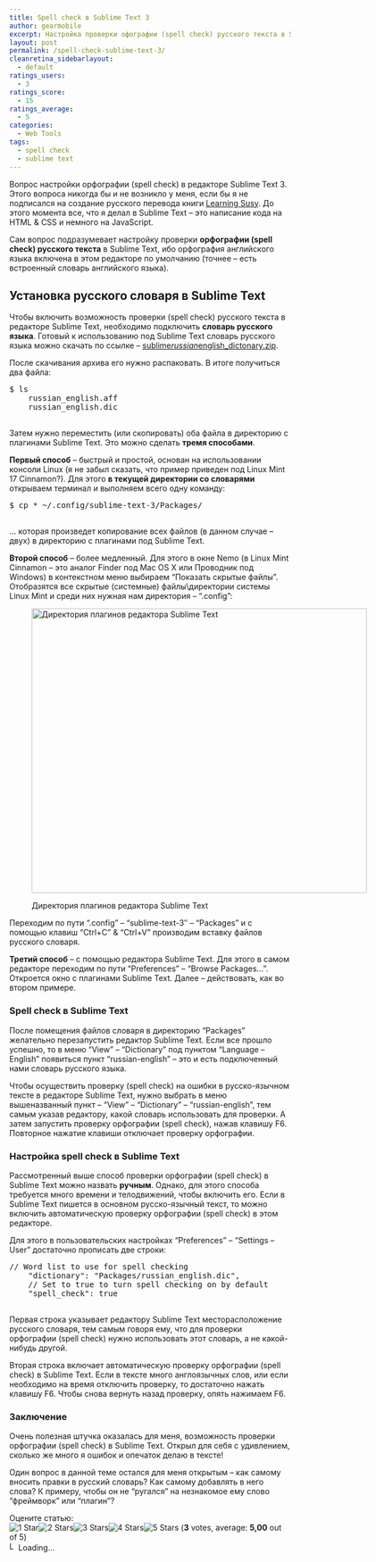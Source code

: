 ```yaml
---
title: Spell check в Sublime Text 3
author: gearmobile
excerpt: Настройка проверки офографии (spell check) русского текста в Sublime Text 3. Подключение русского словаря, настройки проверки орфографии в Settings User.
layout: post
permalink: /spell-check-sublime-text-3/
cleanretina_sidebarlayout:
  - default
ratings_users:
  - 3
ratings_score:
  - 15
ratings_average:
  - 5
categories:
  - Web Tools
tags:
  - spell check
  - sublime text
---
```

Вопрос настройки орфографии (spell check) в редакторе Sublime Text 3. Этого вопроса никогда бы и не возникло у меня, если бы я не подписался на создание русского перевода книги [Learning Susy][1]. До этого момента все, что я делал в Sublime Text &#8211; это написание кода на HTML & CSS и немного на JavaScript.

Сам вопрос подразумевает настройку проверки **орфографии (spell check) русского текста** в Sublime Text, ибо орфография английского языка включена в этом редакторе по умолчанию (точнее &#8211; есть встроенный словарь английского языка).

## Установка русского словаря в Sublime Text

Чтобы включить возможность проверки (spell check) русского текста в редакторе Sublime Text, необходимо подключить **словарь русского языка**. Готовый к использованию под Sublime Text словарь русского языка можно скачать по ссылке &#8211; [sublime*russian*english_dictonary.zip][2].

После скачивания архива его нужно распаковать. В итоге получиться два файла:

<pre>$ ls
    russian_english.aff
    russian_english.dic
  </pre>

Затем нужно переместить (или скопировать) оба файла в директорию с плагинами Sublime Text. Это можно сделать **тремя способами**.

**Первый способ** &#8211; быстрый и простой, основан на использовании консоли Linux (я не забыл сказать, что пример приведен под Linux Mint 17 Cinnamon?). Для этого **в текущей директории со словарями** открываем терминал и выполняем всего одну команду:

<pre>$ cp * ~/.config/sublime-text-3/Packages/
  </pre>

&#8230; которая произведет копирование всех файлов (в данном случае &#8211; двух) в директорию с плагинами под Sublime Text.

**Второй способ** &#8211; более медленный. Для этого в окне Nemo (в Linux Mint Cinnamon &#8211; это аналог Finder под Mac OS X или Проводник под Windows) в контекстном меню выбираем &#8220;Показать скрытые файлы&#8221;. Отобразятся все скрытые (системные) файлы\директории системы Linux Mint и среди них нужная нам директория &#8211; &#8220;.config&#8221;:<figure id="attachment_1840" style="width: 600px;" class="wp-caption aligncenter">

[<img src="http://localhost:7788/third/wp-content/uploads/2014/09/spellcheck_sublime_config-600x510.png" alt="Директория плагинов редактора Sublime Text" width="600" height="510" class="size-medium wp-image-1840" />][3]<figcaption class="wp-caption-text">Директория плагинов редактора Sublime Text</figcaption></figure> 

Переходим по пути &#8220;.config&#8221; &#8211; &#8220;sublime-text-3&#8243; &#8211; &#8220;Packages&#8221; и с помощью клавиш &#8220;Ctrl+C&#8221; & &#8220;Ctrl+V&#8221; производим вставку файлов русского словаря.

**Третий способ** &#8211; с помощью редактора Sublime Text. Для этого в самом редакторе переходим по пути &#8220;Preferences&#8221; &#8211; &#8220;Browse Packages&#8230;&#8221;. Откроется окно с плагинами Sublime Text. Далее &#8211; действовать, как во втором примере.

### Spell check в Sublime Text

После помещения файлов словаря в директорию &#8220;Packages&#8221; желательно перезапустить редактор Sublime Text. Если все прошло успешно, то в меню &#8220;View&#8221; &#8211; &#8220;Dictionary&#8221; под пунктом &#8220;Language &#8211; English&#8221; появиться пункт &#8220;russian-english&#8221; &#8211; это и есть подключенный нами словарь русского языка.

Чтобы осуществить проверку (spell check) на ошибки в русско-язычном тексте в редакторе Sublime Text, нужно выбрать в меню вышеназванный пункт &#8211; &#8220;View&#8221; &#8211; &#8220;Dictionary&#8221; &#8211; &#8220;russian-english&#8221;, тем самым указав редактору, какой словарь использовать для проверки. А затем запустить проверку орфографии (spell check), нажав клавишу F6. Повторное нажатие клавиши отключает проверку орфографии.

### Настройка spell check в Sublime Text

Рассмотренный выше способ проверки орфографии (spell check) в Sublime Text можно назвать **ручным**. Однако, для этого способа требуется много времени и телодвижений, чтобы включить его. Если в Sublime Text пишется в основном русско-язычный текст, то можно включить автоматическую проверку орфографии (spell check) в этом редакторе.

Для этого в пользовательских настройках &#8220;Preferences&#8221; &#8211; &#8220;Settings &#8211; User&#8221; достаточно прописать две строки:

<pre>// Word list to use for spell checking
    "dictionary": "Packages/russian_english.dic",
    // Set to true to turn spell checking on by default
    "spell_check": true
  </pre>

Первая строка указывает редактору Sublime Text месторасположение русского словаря, тем самым говоря ему, что для проверки орфографии (spell check) нужно использовать этот словарь, а не какой-нибудь другой.

Вторая строка включает автоматическую проверку орфографии (spell check) в Sublime Text. Если в тексте много англоязычных слов, или если необходимо на время отключить проверку, то достаточно нажать клавишу F6. Чтобы снова вернуть назад проверку, опять нажимаем F6.

### Заключение

Очень полезная штучка оказалась для меня, возможность проверки орфографии (spell check) в Sublime Text. Открыл для себя с удивлением, сколько же много я ошибок и опечаток делаю в тексте!

Один вопрос в данной теме остался для меня открытым &#8211; как самому вносить правки в русский словарь? Как самому добавлять в него слова? К примеру, чтобы он не &#8220;ругался&#8221; на незнакомое ему слово &#8220;фреймворк&#8221; или &#8220;плагин&#8221;?

Оцените статью:  
<span id="post-ratings-1839" class="post-ratings" data-nonce="cf4ac49f05"><img id="rating_1839_1" src="http://localhost:7788/third/wp-content/plugins/wp-postratings/images/stars_crystal/rating_on.gif" alt="1 Star" title="1 Star" onmouseover="current_rating(1839, 1, '1 Star');" onmouseout="ratings_off(5, 0, 0);" onclick="rate_post();" onkeypress="rate_post();" style="cursor: pointer; border: 0px;" /><img id="rating_1839_2" src="http://localhost:7788/third/wp-content/plugins/wp-postratings/images/stars_crystal/rating_on.gif" alt="2 Stars" title="2 Stars" onmouseover="current_rating(1839, 2, '2 Stars');" onmouseout="ratings_off(5, 0, 0);" onclick="rate_post();" onkeypress="rate_post();" style="cursor: pointer; border: 0px;" /><img id="rating_1839_3" src="http://localhost:7788/third/wp-content/plugins/wp-postratings/images/stars_crystal/rating_on.gif" alt="3 Stars" title="3 Stars" onmouseover="current_rating(1839, 3, '3 Stars');" onmouseout="ratings_off(5, 0, 0);" onclick="rate_post();" onkeypress="rate_post();" style="cursor: pointer; border: 0px;" /><img id="rating_1839_4" src="http://localhost:7788/third/wp-content/plugins/wp-postratings/images/stars_crystal/rating_on.gif" alt="4 Stars" title="4 Stars" onmouseover="current_rating(1839, 4, '4 Stars');" onmouseout="ratings_off(5, 0, 0);" onclick="rate_post();" onkeypress="rate_post();" style="cursor: pointer; border: 0px;" /><img id="rating_1839_5" src="http://localhost:7788/third/wp-content/plugins/wp-postratings/images/stars_crystal/rating_on.gif" alt="5 Stars" title="5 Stars" onmouseover="current_rating(1839, 5, '5 Stars');" onmouseout="ratings_off(5, 0, 0);" onclick="rate_post();" onkeypress="rate_post();" style="cursor: pointer; border: 0px;" /> (<strong>3</strong> votes, average: <strong>5,00</strong> out of 5)<br /><span class="post-ratings-text" id="ratings_1839_text"></span></span><span id="post-ratings-1839-loading" class="post-ratings-loading"> <img src="http://localhost:7788/third/wp-content/plugins/wp-postratings/images/loading.gif" width="16" height="16" alt="Loading..." title="Loading..." class="post-ratings-image" />Loading...</span>

 [1]: http://zell-weekeat.com/learnsusy/ "Learning Susy"
 [2]: https://www.dropbox.com/s/rug0kg3gae8aha2/sublime_russian_english_dictonary.zip?dl=0 "sublime_russian_english_dictonary.zip"
 [3]: http://localhost:7788/third/wp-content/uploads/2014/09/spellcheck_sublime_config.png